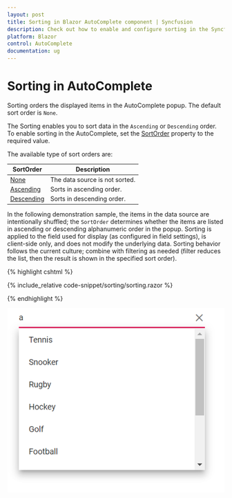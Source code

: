 ```yaml
---
layout: post
title: Sorting in Blazor AutoComplete component | Syncfusion
description: Check out how to enable and configure sorting in the Syncfusion Blazor AutoComplete component, including sort order options and behavior with filtering and culture.
platform: Blazor
control: AutoComplete
documentation: ug
---
```


# Sorting in AutoComplete

Sorting orders the displayed items in the AutoComplete popup. The default sort order is `None`.

The Sorting enables you to sort data in the `Ascending` or `Descending` order. To enable sorting in the AutoComplete, set the [SortOrder](https://help.syncfusion.com/cr/blazor/Syncfusion.Blazor.DropDowns.SfDropDownBase-1.html#Syncfusion_Blazor_DropDowns_SfDropDownBase_1_SortOrder) property to the required value. 

The available type of sort orders are:

SortOrder     | Description
------------ | -------------
  [None](https://help.syncfusion.com/cr/blazor/Syncfusion.Blazor.DropDowns.SortOrder.html#Syncfusion_Blazor_DropDowns_SortOrder_None)       | The data source is not sorted.
  [Ascending](https://help.syncfusion.com/cr/blazor/Syncfusion.Blazor.DropDowns.SortOrder.html#Syncfusion_Blazor_DropDowns_SortOrder_Ascending)     | Sorts in ascending order.
  [Descending](https://help.syncfusion.com/cr/blazor/Syncfusion.Blazor.DropDowns.SortOrder.html#Syncfusion_Blazor_DropDowns_SortOrder_Descending)      | Sorts in descending order.

In the following demonstration sample, the items in the data source are intentionally shuffled; the `SortOrder` determines whether the items are listed in ascending or descending alphanumeric order in the popup. Sorting is applied to the field used for display (as configured in field settings), is client-side only, and does not modify the underlying data. Sorting behavior follows the current culture; combine with filtering as needed (filter reduces the list, then the result is shown in the specified sort order).

{% highlight cshtml %}

{% include_relative code-snippet/sorting/sorting.razor %}

{% endhighlight %}

![Blazor AutoComplete sorted in descending order using SortOrder](./images/sorting/blazor_autocomplete_sorting.png)